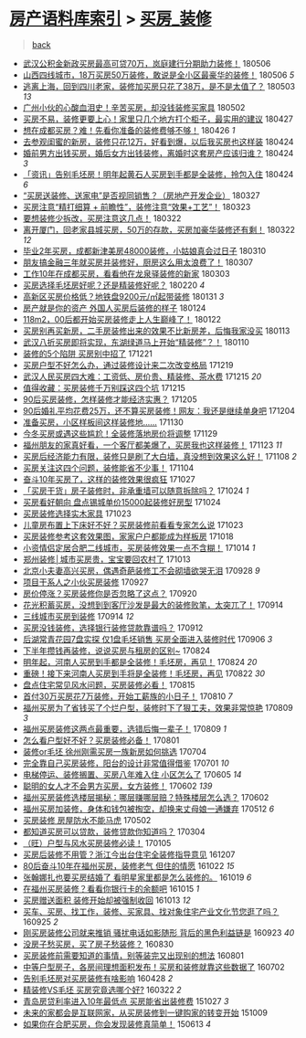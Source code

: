 [房产语料库索引](../../README.md)  > [买房_装修](买房_装修.md)
====
> [back](../README.md)

- [武汉公积金新政买房最高可贷70万，岚庭建行分期助力装修！](http://jkwz.applinzi.com/ittc/7099958162558026768.html#%E6%AD%A6%E6%B1%89%E5%85%AC%E7%A7%AF%E9%87%91%E6%96%B0%E6%94%BF%E4%B9%B0%E6%88%BF%E6%9C%80%E9%AB%98%E5%8F%AF%E8%B4%B770%E4%B8%87%EF%BC%8C%E5%B2%9A%E5%BA%AD%E5%BB%BA%E8%A1%8C%E5%88%86%E6%9C%9F%E5%8A%A9%E5%8A%9B%E8%A3%85%E4%BF%AE%EF%BC%81) 180506  
- [山西四线城市，18万买房50万装修，敢说是全小区最豪华的装修！](http://jkwz.applinzi.com/ittc/7099916905215427595.html#%E5%B1%B1%E8%A5%BF%E5%9B%9B%E7%BA%BF%E5%9F%8E%E5%B8%82%EF%BC%8C18%E4%B8%87%E4%B9%B0%E6%88%BF50%E4%B8%87%E8%A3%85%E4%BF%AE%EF%BC%8C%E6%95%A2%E8%AF%B4%E6%98%AF%E5%85%A8%E5%B0%8F%E5%8C%BA%E6%9C%80%E8%B1%AA%E5%8D%8E%E7%9A%84%E8%A3%85%E4%BF%AE%EF%BC%81) 180506 *5* 
- [逃离上海，回到四川老家，装修加买房只花了38万，是不是太值了？](http://jkwz.applinzi.com/ittc/7098890722868724742.html#%E9%80%83%E7%A6%BB%E4%B8%8A%E6%B5%B7%EF%BC%8C%E5%9B%9E%E5%88%B0%E5%9B%9B%E5%B7%9D%E8%80%81%E5%AE%B6%EF%BC%8C%E8%A3%85%E4%BF%AE%E5%8A%A0%E4%B9%B0%E6%88%BF%E5%8F%AA%E8%8A%B1%E4%BA%8638%E4%B8%87%EF%BC%8C%E6%98%AF%E4%B8%8D%E6%98%AF%E5%A4%AA%E5%80%BC%E4%BA%86%EF%BC%9F) 180503 *13* 
- [广州小伙的心酸血泪史！辛苦买房，却没钱装修买家具](http://jkwz.applinzi.com/ittc/7098538600578941969.html#%E5%B9%BF%E5%B7%9E%E5%B0%8F%E4%BC%99%E7%9A%84%E5%BF%83%E9%85%B8%E8%A1%80%E6%B3%AA%E5%8F%B2%EF%BC%81%E8%BE%9B%E8%8B%A6%E4%B9%B0%E6%88%BF%EF%BC%8C%E5%8D%B4%E6%B2%A1%E9%92%B1%E8%A3%85%E4%BF%AE%E4%B9%B0%E5%AE%B6%E5%85%B7) 180502  
- [买房不易，装修更要上心！家里只几个地方打个柜子，最实用的建议](http://jkwz.applinzi.com/ittc/7096596239670051847.html#%E4%B9%B0%E6%88%BF%E4%B8%8D%E6%98%93%EF%BC%8C%E8%A3%85%E4%BF%AE%E6%9B%B4%E8%A6%81%E4%B8%8A%E5%BF%83%EF%BC%81%E5%AE%B6%E9%87%8C%E5%8F%AA%E5%87%A0%E4%B8%AA%E5%9C%B0%E6%96%B9%E6%89%93%E4%B8%AA%E6%9F%9C%E5%AD%90%EF%BC%8C%E6%9C%80%E5%AE%9E%E7%94%A8%E7%9A%84%E5%BB%BA%E8%AE%AE) 180427  
- [想在成都买房？难！先看你准备的装修费够不够！](http://jkwz.applinzi.com/ittc/7096340206708065287.html#%E6%83%B3%E5%9C%A8%E6%88%90%E9%83%BD%E4%B9%B0%E6%88%BF%EF%BC%9F%E9%9A%BE%EF%BC%81%E5%85%88%E7%9C%8B%E4%BD%A0%E5%87%86%E5%A4%87%E7%9A%84%E8%A3%85%E4%BF%AE%E8%B4%B9%E5%A4%9F%E4%B8%8D%E5%A4%9F%EF%BC%81) 180426 *1* 
- [去参观闺蜜的新房，装修只花12万，好看到爆，以后我买房也这样装](http://jkwz.applinzi.com/ittc/7095659691701175303.html#%E5%8E%BB%E5%8F%82%E8%A7%82%E9%97%BA%E8%9C%9C%E7%9A%84%E6%96%B0%E6%88%BF%EF%BC%8C%E8%A3%85%E4%BF%AE%E5%8F%AA%E8%8A%B112%E4%B8%87%EF%BC%8C%E5%A5%BD%E7%9C%8B%E5%88%B0%E7%88%86%EF%BC%8C%E4%BB%A5%E5%90%8E%E6%88%91%E4%B9%B0%E6%88%BF%E4%B9%9F%E8%BF%99%E6%A0%B7%E8%A3%85) 180424  
- [婚前男方出钱买房，婚后女方出钱装修，离婚时这套房产应该归谁？](http://jkwz.applinzi.com/ittc/7095598480691299334.html#%E5%A9%9A%E5%89%8D%E7%94%B7%E6%96%B9%E5%87%BA%E9%92%B1%E4%B9%B0%E6%88%BF%EF%BC%8C%E5%A9%9A%E5%90%8E%E5%A5%B3%E6%96%B9%E5%87%BA%E9%92%B1%E8%A3%85%E4%BF%AE%EF%BC%8C%E7%A6%BB%E5%A9%9A%E6%97%B6%E8%BF%99%E5%A5%97%E6%88%BF%E4%BA%A7%E5%BA%94%E8%AF%A5%E5%BD%92%E8%B0%81%EF%BC%9F) 180424 *3* 
- [「资讯」告别毛坯房！明年起黄石人买房到手都是全装修，拎包入住](http://jkwz.applinzi.com/ittc/7095478311461585931.html#%E3%80%8C%E8%B5%84%E8%AE%AF%E3%80%8D%E5%91%8A%E5%88%AB%E6%AF%9B%E5%9D%AF%E6%88%BF%EF%BC%81%E6%98%8E%E5%B9%B4%E8%B5%B7%E9%BB%84%E7%9F%B3%E4%BA%BA%E4%B9%B0%E6%88%BF%E5%88%B0%E6%89%8B%E9%83%BD%E6%98%AF%E5%85%A8%E8%A3%85%E4%BF%AE%EF%BC%8C%E6%8B%8E%E5%8C%85%E5%85%A5%E4%BD%8F) 180424 *6* 
- [“买房送装修、送家电”是否视同销售？（房地产开发企业）](http://jkwz.applinzi.com/ittc/7085150177692484625.html#%E2%80%9C%E4%B9%B0%E6%88%BF%E9%80%81%E8%A3%85%E4%BF%AE%E3%80%81%E9%80%81%E5%AE%B6%E7%94%B5%E2%80%9D%E6%98%AF%E5%90%A6%E8%A7%86%E5%90%8C%E9%94%80%E5%94%AE%EF%BC%9F%EF%BC%88%E6%88%BF%E5%9C%B0%E4%BA%A7%E5%BC%80%E5%8F%91%E4%BC%81%E4%B8%9A%EF%BC%89) 180327  
- [买房注意“精打细算 + 前瞻性”，装修注意“效果+工艺”！](http://jkwz.applinzi.com/ittc/7083615228577448970.html#%E4%B9%B0%E6%88%BF%E6%B3%A8%E6%84%8F%E2%80%9C%E7%B2%BE%E6%89%93%E7%BB%86%E7%AE%97+%2B+%E5%89%8D%E7%9E%BB%E6%80%A7%E2%80%9D%EF%BC%8C%E8%A3%85%E4%BF%AE%E6%B3%A8%E6%84%8F%E2%80%9C%E6%95%88%E6%9E%9C%2B%E5%B7%A5%E8%89%BA%E2%80%9D%EF%BC%81) 180323  
- [要想装修少拆改，买房注意这几点！](http://jkwz.applinzi.com/ittc/7083345874380129287.html#%E8%A6%81%E6%83%B3%E8%A3%85%E4%BF%AE%E5%B0%91%E6%8B%86%E6%94%B9%EF%BC%8C%E4%B9%B0%E6%88%BF%E6%B3%A8%E6%84%8F%E8%BF%99%E5%87%A0%E7%82%B9%EF%BC%81) 180322  
- [离开厦门，回老家县城买房，50万的存款，买房加豪华装修还有剩！](http://jkwz.applinzi.com/ittc/7083263485826040849.html#%E7%A6%BB%E5%BC%80%E5%8E%A6%E9%97%A8%EF%BC%8C%E5%9B%9E%E8%80%81%E5%AE%B6%E5%8E%BF%E5%9F%8E%E4%B9%B0%E6%88%BF%EF%BC%8C50%E4%B8%87%E7%9A%84%E5%AD%98%E6%AC%BE%EF%BC%8C%E4%B9%B0%E6%88%BF%E5%8A%A0%E8%B1%AA%E5%8D%8E%E8%A3%85%E4%BF%AE%E8%BF%98%E6%9C%89%E5%89%A9%EF%BC%81) 180322 *12* 
- [毕业2年买房，成都新津美房48000装修，小姑娘真会过日子](http://jkwz.applinzi.com/ittc/7078895604581532678.html#%E6%AF%95%E4%B8%9A2%E5%B9%B4%E4%B9%B0%E6%88%BF%EF%BC%8C%E6%88%90%E9%83%BD%E6%96%B0%E6%B4%A5%E7%BE%8E%E6%88%BF48000%E8%A3%85%E4%BF%AE%EF%BC%8C%E5%B0%8F%E5%A7%91%E5%A8%98%E7%9C%9F%E4%BC%9A%E8%BF%87%E6%97%A5%E5%AD%90) 180310  
- [朋友搞金融三年就买房并装修好，厨房这么用太浪费了！](http://jkwz.applinzi.com/ittc/7077706639241380874.html#%E6%9C%8B%E5%8F%8B%E6%90%9E%E9%87%91%E8%9E%8D%E4%B8%89%E5%B9%B4%E5%B0%B1%E4%B9%B0%E6%88%BF%E5%B9%B6%E8%A3%85%E4%BF%AE%E5%A5%BD%EF%BC%8C%E5%8E%A8%E6%88%BF%E8%BF%99%E4%B9%88%E7%94%A8%E5%A4%AA%E6%B5%AA%E8%B4%B9%E4%BA%86%EF%BC%81) 180307  
- [工作10年在成都买房，看看他在龙泉驿装修的新家](http://jkwz.applinzi.com/ittc/7076217469255812106.html#%E5%B7%A5%E4%BD%9C10%E5%B9%B4%E5%9C%A8%E6%88%90%E9%83%BD%E4%B9%B0%E6%88%BF%EF%BC%8C%E7%9C%8B%E7%9C%8B%E4%BB%96%E5%9C%A8%E9%BE%99%E6%B3%89%E9%A9%BF%E8%A3%85%E4%BF%AE%E7%9A%84%E6%96%B0%E5%AE%B6) 180303  
- [买房选择毛坯房好呢？还是精装修好呢？](http://jkwz.applinzi.com/ittc/7072104393447310353.html#%E4%B9%B0%E6%88%BF%E9%80%89%E6%8B%A9%E6%AF%9B%E5%9D%AF%E6%88%BF%E5%A5%BD%E5%91%A2%EF%BC%9F%E8%BF%98%E6%98%AF%E7%B2%BE%E8%A3%85%E4%BF%AE%E5%A5%BD%E5%91%A2%EF%BC%9F) 180220 *4* 
- [高新区买房价格低？地铁盘9200元/㎡起带装修](http://jkwz.applinzi.com/ittc/7064734631771767814.html#%E9%AB%98%E6%96%B0%E5%8C%BA%E4%B9%B0%E6%88%BF%E4%BB%B7%E6%A0%BC%E4%BD%8E%EF%BC%9F%E5%9C%B0%E9%93%81%E7%9B%989200%E5%85%83%2F%E3%8E%A1%E8%B5%B7%E5%B8%A6%E8%A3%85%E4%BF%AE) 180131 *3* 
- [房产就是你的资产 外国人买房后装修的样子](http://jkwz.applinzi.com/ittc/7059845224837153802.html#%E6%88%BF%E4%BA%A7%E5%B0%B1%E6%98%AF%E4%BD%A0%E7%9A%84%E8%B5%84%E4%BA%A7+%E5%A4%96%E5%9B%BD%E4%BA%BA%E4%B9%B0%E6%88%BF%E5%90%8E%E8%A3%85%E4%BF%AE%E7%9A%84%E6%A0%B7%E5%AD%90) 180124  
- [118m2，00后都开始买房装修走上人生巅峰了！](http://jkwz.applinzi.com/ittc/7061323598650672144.html#118m2%EF%BC%8C00%E5%90%8E%E9%83%BD%E5%BC%80%E5%A7%8B%E4%B9%B0%E6%88%BF%E8%A3%85%E4%BF%AE%E8%B5%B0%E4%B8%8A%E4%BA%BA%E7%94%9F%E5%B7%85%E5%B3%B0%E4%BA%86%EF%BC%81) 180122  
- [买房别再买新房，二手房装修出来的效果不比新房差，后悔我家没买](http://jkwz.applinzi.com/ittc/7058064314370360326.html#%E4%B9%B0%E6%88%BF%E5%88%AB%E5%86%8D%E4%B9%B0%E6%96%B0%E6%88%BF%EF%BC%8C%E4%BA%8C%E6%89%8B%E6%88%BF%E8%A3%85%E4%BF%AE%E5%87%BA%E6%9D%A5%E7%9A%84%E6%95%88%E6%9E%9C%E4%B8%8D%E6%AF%94%E6%96%B0%E6%88%BF%E5%B7%AE%EF%BC%8C%E5%90%8E%E6%82%94%E6%88%91%E5%AE%B6%E6%B2%A1%E4%B9%B0) 180113  
- [武汉八折买房即将实现，东湖绿道马上开始“精装修”？！](http://jkwz.applinzi.com/ittc/7056962255789229062.html#%E6%AD%A6%E6%B1%89%E5%85%AB%E6%8A%98%E4%B9%B0%E6%88%BF%E5%8D%B3%E5%B0%86%E5%AE%9E%E7%8E%B0%EF%BC%8C%E4%B8%9C%E6%B9%96%E7%BB%BF%E9%81%93%E9%A9%AC%E4%B8%8A%E5%BC%80%E5%A7%8B%E2%80%9C%E7%B2%BE%E8%A3%85%E4%BF%AE%E2%80%9D%EF%BC%9F%EF%BC%81) 180110  
- [装修的5个陷阱 买房别中招了](http://jkwz.applinzi.com/ittc/7049675334562087953.html#%E8%A3%85%E4%BF%AE%E7%9A%845%E4%B8%AA%E9%99%B7%E9%98%B1+%E4%B9%B0%E6%88%BF%E5%88%AB%E4%B8%AD%E6%8B%9B%E4%BA%86) 171221  
- [买房户型不好怎么办，通过装修设计来二次改变格局](http://jkwz.applinzi.com/ittc/7048926331759232017.html#%E4%B9%B0%E6%88%BF%E6%88%B7%E5%9E%8B%E4%B8%8D%E5%A5%BD%E6%80%8E%E4%B9%88%E5%8A%9E%EF%BC%8C%E9%80%9A%E8%BF%87%E8%A3%85%E4%BF%AE%E8%AE%BE%E8%AE%A1%E6%9D%A5%E4%BA%8C%E6%AC%A1%E6%94%B9%E5%8F%98%E6%A0%BC%E5%B1%80) 171219  
- [武汉人民买房四大难：工资低、房价贵、精装修、茶水费](http://jkwz.applinzi.com/ittc/7047253261680116753.html#%E6%AD%A6%E6%B1%89%E4%BA%BA%E6%B0%91%E4%B9%B0%E6%88%BF%E5%9B%9B%E5%A4%A7%E9%9A%BE%EF%BC%9A%E5%B7%A5%E8%B5%84%E4%BD%8E%E3%80%81%E6%88%BF%E4%BB%B7%E8%B4%B5%E3%80%81%E7%B2%BE%E8%A3%85%E4%BF%AE%E3%80%81%E8%8C%B6%E6%B0%B4%E8%B4%B9) 171215 *20* 
- [值得收藏：买房装修千万别踩这四个坑](http://jkwz.applinzi.com/ittc/7047126605585974288.html#%E5%80%BC%E5%BE%97%E6%94%B6%E8%97%8F%EF%BC%9A%E4%B9%B0%E6%88%BF%E8%A3%85%E4%BF%AE%E5%8D%83%E4%B8%87%E5%88%AB%E8%B8%A9%E8%BF%99%E5%9B%9B%E4%B8%AA%E5%9D%91) 171215  
- [90后买房装修，怎样装修才能经济实惠？](http://jkwz.applinzi.com/ittc/7043618120944583696.html#90%E5%90%8E%E4%B9%B0%E6%88%BF%E8%A3%85%E4%BF%AE%EF%BC%8C%E6%80%8E%E6%A0%B7%E8%A3%85%E4%BF%AE%E6%89%8D%E8%83%BD%E7%BB%8F%E6%B5%8E%E5%AE%9E%E6%83%A0%EF%BC%9F) 171205  
- [90后婚礼平均花费25万，还不算买房装修！网友：我还是继续单身吧](http://jkwz.applinzi.com/ittc/7043361186140128273.html#90%E5%90%8E%E5%A9%9A%E7%A4%BC%E5%B9%B3%E5%9D%87%E8%8A%B1%E8%B4%B925%E4%B8%87%EF%BC%8C%E8%BF%98%E4%B8%8D%E7%AE%97%E4%B9%B0%E6%88%BF%E8%A3%85%E4%BF%AE%EF%BC%81%E7%BD%91%E5%8F%8B%EF%BC%9A%E6%88%91%E8%BF%98%E6%98%AF%E7%BB%A7%E7%BB%AD%E5%8D%95%E8%BA%AB%E5%90%A7) 171204  
- [准备买房，小区样板间这样装修地……](http://jkwz.applinzi.com/ittc/7041656450173109264.html#%E5%87%86%E5%A4%87%E4%B9%B0%E6%88%BF%EF%BC%8C%E5%B0%8F%E5%8C%BA%E6%A0%B7%E6%9D%BF%E9%97%B4%E8%BF%99%E6%A0%B7%E8%A3%85%E4%BF%AE%E5%9C%B0%E2%80%A6%E2%80%A6) 171130  
- [今冬买房或遇这些尴尬！全装修落地房价将调整](http://jkwz.applinzi.com/ittc/7041432661640348688.html#%E4%BB%8A%E5%86%AC%E4%B9%B0%E6%88%BF%E6%88%96%E9%81%87%E8%BF%99%E4%BA%9B%E5%B0%B4%E5%B0%AC%EF%BC%81%E5%85%A8%E8%A3%85%E4%BF%AE%E8%90%BD%E5%9C%B0%E6%88%BF%E4%BB%B7%E5%B0%86%E8%B0%83%E6%95%B4) 171129  
- [福州朋友的家真好看，一个客厅都美爆了，买房我也这样装修！](http://jkwz.applinzi.com/ittc/7039203910412141584.html#%E7%A6%8F%E5%B7%9E%E6%9C%8B%E5%8F%8B%E7%9A%84%E5%AE%B6%E7%9C%9F%E5%A5%BD%E7%9C%8B%EF%BC%8C%E4%B8%80%E4%B8%AA%E5%AE%A2%E5%8E%85%E9%83%BD%E7%BE%8E%E7%88%86%E4%BA%86%EF%BC%8C%E4%B9%B0%E6%88%BF%E6%88%91%E4%B9%9F%E8%BF%99%E6%A0%B7%E8%A3%85%E4%BF%AE%EF%BC%81) 171123 *11* 
- [买房后经济能力有限，装修只是刷了大白墙，真没想到效果这么好！](http://jkwz.applinzi.com/ittc/7033610575551136785.html#%E4%B9%B0%E6%88%BF%E5%90%8E%E7%BB%8F%E6%B5%8E%E8%83%BD%E5%8A%9B%E6%9C%89%E9%99%90%EF%BC%8C%E8%A3%85%E4%BF%AE%E5%8F%AA%E6%98%AF%E5%88%B7%E4%BA%86%E5%A4%A7%E7%99%BD%E5%A2%99%EF%BC%8C%E7%9C%9F%E6%B2%A1%E6%83%B3%E5%88%B0%E6%95%88%E6%9E%9C%E8%BF%99%E4%B9%88%E5%A5%BD%EF%BC%81) 171108 *2* 
- [买房关注这四个问题，装修能省不少事！](http://jkwz.applinzi.com/ittc/7032039776310526993.html#%E4%B9%B0%E6%88%BF%E5%85%B3%E6%B3%A8%E8%BF%99%E5%9B%9B%E4%B8%AA%E9%97%AE%E9%A2%98%EF%BC%8C%E8%A3%85%E4%BF%AE%E8%83%BD%E7%9C%81%E4%B8%8D%E5%B0%91%E4%BA%8B%EF%BC%81) 171104  
- [奋斗10年买房了，这样的装修效果很疯狂](http://jkwz.applinzi.com/ittc/7029139420387755024.html#%E5%A5%8B%E6%96%9710%E5%B9%B4%E4%B9%B0%E6%88%BF%E4%BA%86%EF%BC%8C%E8%BF%99%E6%A0%B7%E7%9A%84%E8%A3%85%E4%BF%AE%E6%95%88%E6%9E%9C%E5%BE%88%E7%96%AF%E7%8B%82) 171027  
- [「买房干货」房子装修时，非承重墙可以随意拆除吗？](http://jkwz.applinzi.com/ittc/7028085644226724880.html#%E3%80%8C%E4%B9%B0%E6%88%BF%E5%B9%B2%E8%B4%A7%E3%80%8D%E6%88%BF%E5%AD%90%E8%A3%85%E4%BF%AE%E6%97%B6%EF%BC%8C%E9%9D%9E%E6%89%BF%E9%87%8D%E5%A2%99%E5%8F%AF%E4%BB%A5%E9%9A%8F%E6%84%8F%E6%8B%86%E9%99%A4%E5%90%97%EF%BC%9F) 171024 *1* 
- [买房看好朝向 盘点锡城单价15000起装修好房型](http://jkwz.applinzi.com/ittc/7027895849672246288.html#%E4%B9%B0%E6%88%BF%E7%9C%8B%E5%A5%BD%E6%9C%9D%E5%90%91+%E7%9B%98%E7%82%B9%E9%94%A1%E5%9F%8E%E5%8D%95%E4%BB%B715000%E8%B5%B7%E8%A3%85%E4%BF%AE%E5%A5%BD%E6%88%BF%E5%9E%8B) 171024  
- [买房装修选择实木家具](http://jkwz.applinzi.com/ittc/7027712554309256209.html#%E4%B9%B0%E6%88%BF%E8%A3%85%E4%BF%AE%E9%80%89%E6%8B%A9%E5%AE%9E%E6%9C%A8%E5%AE%B6%E5%85%B7) 171023  
- [儿童房布置上下床好不好？买房装修前看看专家怎么说](http://jkwz.applinzi.com/ittc/7027593468791243793.html#%E5%84%BF%E7%AB%A5%E6%88%BF%E5%B8%83%E7%BD%AE%E4%B8%8A%E4%B8%8B%E5%BA%8A%E5%A5%BD%E4%B8%8D%E5%A5%BD%EF%BC%9F%E4%B9%B0%E6%88%BF%E8%A3%85%E4%BF%AE%E5%89%8D%E7%9C%8B%E7%9C%8B%E4%B8%93%E5%AE%B6%E6%80%8E%E4%B9%88%E8%AF%B4) 171023  
- [买房装修参考这套效果图，家家户户都能成为样板房](http://jkwz.applinzi.com/ittc/7025752030461821969.html#%E4%B9%B0%E6%88%BF%E8%A3%85%E4%BF%AE%E5%8F%82%E8%80%83%E8%BF%99%E5%A5%97%E6%95%88%E6%9E%9C%E5%9B%BE%EF%BC%8C%E5%AE%B6%E5%AE%B6%E6%88%B7%E6%88%B7%E9%83%BD%E8%83%BD%E6%88%90%E4%B8%BA%E6%A0%B7%E6%9D%BF%E6%88%BF) 171018  
- [小资情侣定居合肥二线城市，买房装修效果一点不含糊！](http://jkwz.applinzi.com/ittc/7024344699765261328.html#%E5%B0%8F%E8%B5%84%E6%83%85%E4%BE%A3%E5%AE%9A%E5%B1%85%E5%90%88%E8%82%A5%E4%BA%8C%E7%BA%BF%E5%9F%8E%E5%B8%82%EF%BC%8C%E4%B9%B0%E6%88%BF%E8%A3%85%E4%BF%AE%E6%95%88%E6%9E%9C%E4%B8%80%E7%82%B9%E4%B8%8D%E5%90%AB%E7%B3%8A%EF%BC%81) 171014 *1* 
- [郑州装修│城市买房贵，宝宝要回农村了](http://jkwz.applinzi.com/ittc/7023945574041256976.html#%E9%83%91%E5%B7%9E%E8%A3%85%E4%BF%AE%E2%94%82%E5%9F%8E%E5%B8%82%E4%B9%B0%E6%88%BF%E8%B4%B5%EF%BC%8C%E5%AE%9D%E5%AE%9D%E8%A6%81%E5%9B%9E%E5%86%9C%E6%9D%91%E4%BA%86) 171013  
- [北京小夫妻高兴买房，偶遇奇葩装修工不会砌墙欲哭无泪](http://jkwz.applinzi.com/ittc/7018303683522200593.html#%E5%8C%97%E4%BA%AC%E5%B0%8F%E5%A4%AB%E5%A6%BB%E9%AB%98%E5%85%B4%E4%B9%B0%E6%88%BF%EF%BC%8C%E5%81%B6%E9%81%87%E5%A5%87%E8%91%A9%E8%A3%85%E4%BF%AE%E5%B7%A5%E4%B8%8D%E4%BC%9A%E7%A0%8C%E5%A2%99%E6%AC%B2%E5%93%AD%E6%97%A0%E6%B3%AA) 170928 *9* 
- [项目干系人之小伙买房装修](http://jkwz.applinzi.com/ittc/7017753965784204304.html#%E9%A1%B9%E7%9B%AE%E5%B9%B2%E7%B3%BB%E4%BA%BA%E4%B9%8B%E5%B0%8F%E4%BC%99%E4%B9%B0%E6%88%BF%E8%A3%85%E4%BF%AE) 170927  
- [房价停涨？买房装修你是否忽略了这点？](http://jkwz.applinzi.com/ittc/7015301529538659345.html#%E6%88%BF%E4%BB%B7%E5%81%9C%E6%B6%A8%EF%BC%9F%E4%B9%B0%E6%88%BF%E8%A3%85%E4%BF%AE%E4%BD%A0%E6%98%AF%E5%90%A6%E5%BF%BD%E7%95%A5%E4%BA%86%E8%BF%99%E7%82%B9%EF%BC%9F) 170920  
- [花光积蓄买房，没想到到客厅沙发是最大的装修败笔，太突兀了！](http://jkwz.applinzi.com/ittc/7013178187788583952.html#%E8%8A%B1%E5%85%89%E7%A7%AF%E8%93%84%E4%B9%B0%E6%88%BF%EF%BC%8C%E6%B2%A1%E6%83%B3%E5%88%B0%E5%88%B0%E5%AE%A2%E5%8E%85%E6%B2%99%E5%8F%91%E6%98%AF%E6%9C%80%E5%A4%A7%E7%9A%84%E8%A3%85%E4%BF%AE%E8%B4%A5%E7%AC%94%EF%BC%8C%E5%A4%AA%E7%AA%81%E5%85%80%E4%BA%86%EF%BC%81) 170914  
- [三线城市买房到装修](http://jkwz.applinzi.com/ittc/7012900389027054608.html#%E4%B8%89%E7%BA%BF%E5%9F%8E%E5%B8%82%E4%B9%B0%E6%88%BF%E5%88%B0%E8%A3%85%E4%BF%AE) 170914 *12* 
- [买房没钱装修，选择银行装修贷款靠谱吗？](http://jkwz.applinzi.com/ittc/7012447509778269201.html#%E4%B9%B0%E6%88%BF%E6%B2%A1%E9%92%B1%E8%A3%85%E4%BF%AE%EF%BC%8C%E9%80%89%E6%8B%A9%E9%93%B6%E8%A1%8C%E8%A3%85%E4%BF%AE%E8%B4%B7%E6%AC%BE%E9%9D%A0%E8%B0%B1%E5%90%97%EF%BC%9F) 170912  
- [后湖常青花园7盘实探 仅1盘毛坯销售 买房全面进入装修时代](http://jkwz.applinzi.com/ittc/7010129608035550224.html#%E5%90%8E%E6%B9%96%E5%B8%B8%E9%9D%92%E8%8A%B1%E5%9B%AD7%E7%9B%98%E5%AE%9E%E6%8E%A2+%E4%BB%851%E7%9B%98%E6%AF%9B%E5%9D%AF%E9%94%80%E5%94%AE+%E4%B9%B0%E6%88%BF%E5%85%A8%E9%9D%A2%E8%BF%9B%E5%85%A5%E8%A3%85%E4%BF%AE%E6%97%B6%E4%BB%A3) 170906 *3* 
- [下半年攒钱再装修，说说买房与租房的区别~](http://jkwz.applinzi.com/ittc/7005397570128708625.html#%E4%B8%8B%E5%8D%8A%E5%B9%B4%E6%94%92%E9%92%B1%E5%86%8D%E8%A3%85%E4%BF%AE%EF%BC%8C%E8%AF%B4%E8%AF%B4%E4%B9%B0%E6%88%BF%E4%B8%8E%E7%A7%9F%E6%88%BF%E7%9A%84%E5%8C%BA%E5%88%AB%7E) 170824  
- [明年起，河南人买房到手都是全装修！毛坯房，再见！](http://jkwz.applinzi.com/ittc/7005269358979580945.html#%E6%98%8E%E5%B9%B4%E8%B5%B7%EF%BC%8C%E6%B2%B3%E5%8D%97%E4%BA%BA%E4%B9%B0%E6%88%BF%E5%88%B0%E6%89%8B%E9%83%BD%E6%98%AF%E5%85%A8%E8%A3%85%E4%BF%AE%EF%BC%81%E6%AF%9B%E5%9D%AF%E6%88%BF%EF%BC%8C%E5%86%8D%E8%A7%81%EF%BC%81) 170824 *20* 
- [重磅！接下来河南人买房到手将是全装修！毛坯房，再见](http://jkwz.applinzi.com/ittc/7004737379326493713.html#%E9%87%8D%E7%A3%85%EF%BC%81%E6%8E%A5%E4%B8%8B%E6%9D%A5%E6%B2%B3%E5%8D%97%E4%BA%BA%E4%B9%B0%E6%88%BF%E5%88%B0%E6%89%8B%E5%B0%86%E6%98%AF%E5%85%A8%E8%A3%85%E4%BF%AE%EF%BC%81%E6%AF%9B%E5%9D%AF%E6%88%BF%EF%BC%8C%E5%86%8D%E8%A7%81) 170822 *30* 
- [盘点住宅常见风水问题，买房装修必看！](http://jkwz.applinzi.com/ittc/7002008258334950417.html#%E7%9B%98%E7%82%B9%E4%BD%8F%E5%AE%85%E5%B8%B8%E8%A7%81%E9%A3%8E%E6%B0%B4%E9%97%AE%E9%A2%98%EF%BC%8C%E4%B9%B0%E6%88%BF%E8%A3%85%E4%BF%AE%E5%BF%85%E7%9C%8B%EF%BC%81) 170815  
- [首付30万买房花7万装修，开始工薪族的小日子！](http://jkwz.applinzi.com/ittc/7000101931861935120.html#%E9%A6%96%E4%BB%9830%E4%B8%87%E4%B9%B0%E6%88%BF%E8%8A%B17%E4%B8%87%E8%A3%85%E4%BF%AE%EF%BC%8C%E5%BC%80%E5%A7%8B%E5%B7%A5%E8%96%AA%E6%97%8F%E7%9A%84%E5%B0%8F%E6%97%A5%E5%AD%90%EF%BC%81) 170810 *7* 
- [福州买房为了省钱买了个烂户型，装修时下了狠工夫，效果非常惊艳](http://jkwz.applinzi.com/ittc/6999941620274037776.html#%E7%A6%8F%E5%B7%9E%E4%B9%B0%E6%88%BF%E4%B8%BA%E4%BA%86%E7%9C%81%E9%92%B1%E4%B9%B0%E4%BA%86%E4%B8%AA%E7%83%82%E6%88%B7%E5%9E%8B%EF%BC%8C%E8%A3%85%E4%BF%AE%E6%97%B6%E4%B8%8B%E4%BA%86%E7%8B%A0%E5%B7%A5%E5%A4%AB%EF%BC%8C%E6%95%88%E6%9E%9C%E9%9D%9E%E5%B8%B8%E6%83%8A%E8%89%B3) 170809 *3* 
- [福州买房装修这两点最重要，选错后悔一辈子！](http://jkwz.applinzi.com/ittc/6999849043407406097.html#%E7%A6%8F%E5%B7%9E%E4%B9%B0%E6%88%BF%E8%A3%85%E4%BF%AE%E8%BF%99%E4%B8%A4%E7%82%B9%E6%9C%80%E9%87%8D%E8%A6%81%EF%BC%8C%E9%80%89%E9%94%99%E5%90%8E%E6%82%94%E4%B8%80%E8%BE%88%E5%AD%90%EF%BC%81) 170809 *1* 
- [怎么看户型好不好？买房装修必备！](http://jkwz.applinzi.com/ittc/6996795456250971152.html#%E6%80%8E%E4%B9%88%E7%9C%8B%E6%88%B7%E5%9E%8B%E5%A5%BD%E4%B8%8D%E5%A5%BD%EF%BC%9F%E4%B9%B0%E6%88%BF%E8%A3%85%E4%BF%AE%E5%BF%85%E5%A4%87%EF%BC%81) 170801  
- [装修or毛坯 徐州刚需买房一族新房如何挑选](http://jkwz.applinzi.com/ittc/6986414362863354885.html#%E8%A3%85%E4%BF%AEor%E6%AF%9B%E5%9D%AF+%E5%BE%90%E5%B7%9E%E5%88%9A%E9%9C%80%E4%B9%B0%E6%88%BF%E4%B8%80%E6%97%8F%E6%96%B0%E6%88%BF%E5%A6%82%E4%BD%95%E6%8C%91%E9%80%89) 170704  
- [完全靠自己买房装修，阳台的设计非常值得借鉴](http://jkwz.applinzi.com/ittc/6985481262461355012.html#%E5%AE%8C%E5%85%A8%E9%9D%A0%E8%87%AA%E5%B7%B1%E4%B9%B0%E6%88%BF%E8%A3%85%E4%BF%AE%EF%BC%8C%E9%98%B3%E5%8F%B0%E7%9A%84%E8%AE%BE%E8%AE%A1%E9%9D%9E%E5%B8%B8%E5%80%BC%E5%BE%97%E5%80%9F%E9%89%B4) 170701 *10* 
- [电梯停运、装修搁置、买房八年难入住 小区怎么了](http://jkwz.applinzi.com/ittc/6975636578373207044.html#%E7%94%B5%E6%A2%AF%E5%81%9C%E8%BF%90%E3%80%81%E8%A3%85%E4%BF%AE%E6%90%81%E7%BD%AE%E3%80%81%E4%B9%B0%E6%88%BF%E5%85%AB%E5%B9%B4%E9%9A%BE%E5%85%A5%E4%BD%8F+%E5%B0%8F%E5%8C%BA%E6%80%8E%E4%B9%88%E4%BA%86) 170605 *14* 
- [聪明的女人才不会男方买房，女方装修！](http://jkwz.applinzi.com/ittc/6974641937125475333.html#%E8%81%AA%E6%98%8E%E7%9A%84%E5%A5%B3%E4%BA%BA%E6%89%8D%E4%B8%8D%E4%BC%9A%E7%94%B7%E6%96%B9%E4%B9%B0%E6%88%BF%EF%BC%8C%E5%A5%B3%E6%96%B9%E8%A3%85%E4%BF%AE%EF%BC%81) 170602 *139* 
- [福州买房装修选楼层揭秘：哪层赚哪层赔？特殊楼层怎么选？](http://jkwz.applinzi.com/ittc/6974598165624783876.html#%E7%A6%8F%E5%B7%9E%E4%B9%B0%E6%88%BF%E8%A3%85%E4%BF%AE%E9%80%89%E6%A5%BC%E5%B1%82%E6%8F%AD%E7%A7%98%EF%BC%9A%E5%93%AA%E5%B1%82%E8%B5%9A%E5%93%AA%E5%B1%82%E8%B5%94%EF%BC%9F%E7%89%B9%E6%AE%8A%E6%A5%BC%E5%B1%82%E6%80%8E%E4%B9%88%E9%80%89%EF%BC%9F) 170602  
- [福州买房加装修，身体和钱包被掏空，却换来丈母娘一通嫌弃](http://jkwz.applinzi.com/ittc/6966356755217908740.html#%E7%A6%8F%E5%B7%9E%E4%B9%B0%E6%88%BF%E5%8A%A0%E8%A3%85%E4%BF%AE%EF%BC%8C%E8%BA%AB%E4%BD%93%E5%92%8C%E9%92%B1%E5%8C%85%E8%A2%AB%E6%8E%8F%E7%A9%BA%EF%BC%8C%E5%8D%B4%E6%8D%A2%E6%9D%A5%E4%B8%88%E6%AF%8D%E5%A8%98%E4%B8%80%E9%80%9A%E5%AB%8C%E5%BC%83) 170512 *6* 
- [买房装修 房屋防水不能马虎](http://jkwz.applinzi.com/ittc/6961256306450105349.html#%E4%B9%B0%E6%88%BF%E8%A3%85%E4%BF%AE+%E6%88%BF%E5%B1%8B%E9%98%B2%E6%B0%B4%E4%B8%8D%E8%83%BD%E9%A9%AC%E8%99%8E) 170502  
- [都知道买房可以贷款，装修贷款你知道吗？](http://jkwz.applinzi.com/ittc/6941136994100052997.html#%E9%83%BD%E7%9F%A5%E9%81%93%E4%B9%B0%E6%88%BF%E5%8F%AF%E4%BB%A5%E8%B4%B7%E6%AC%BE%EF%BC%8C%E8%A3%85%E4%BF%AE%E8%B4%B7%E6%AC%BE%E4%BD%A0%E7%9F%A5%E9%81%93%E5%90%97%EF%BC%9F) 170304  
- [（旺）户型与风水买房装修必读！](http://jkwz.applinzi.com/ittc/6919580720363471877.html#%EF%BC%88%E6%97%BA%EF%BC%89%E6%88%B7%E5%9E%8B%E4%B8%8E%E9%A3%8E%E6%B0%B4%E4%B9%B0%E6%88%BF%E8%A3%85%E4%BF%AE%E5%BF%85%E8%AF%BB%EF%BC%81) 170105  
- [买房后装修不用管？浙江今出台住宅全装修指导意见](http://jkwz.applinzi.com/ittc/6908959117489472516.html#%E4%B9%B0%E6%88%BF%E5%90%8E%E8%A3%85%E4%BF%AE%E4%B8%8D%E7%94%A8%E7%AE%A1%EF%BC%9F%E6%B5%99%E6%B1%9F%E4%BB%8A%E5%87%BA%E5%8F%B0%E4%BD%8F%E5%AE%85%E5%85%A8%E8%A3%85%E4%BF%AE%E6%8C%87%E5%AF%BC%E6%84%8F%E8%A7%81) 161207  
- [80后奋斗10年在福州买房，装修老气 但住的情愿](http://jkwz.applinzi.com/ittc/6891868794690995204.html#80%E5%90%8E%E5%A5%8B%E6%96%9710%E5%B9%B4%E5%9C%A8%E7%A6%8F%E5%B7%9E%E4%B9%B0%E6%88%BF%EF%BC%8C%E8%A3%85%E4%BF%AE%E8%80%81%E6%B0%94+%E4%BD%86%E4%BD%8F%E7%9A%84%E6%83%85%E6%84%BF) 161022 *15* 
- [张翰娜扎也要买房结婚了 看明星家里都是怎么装修的。](http://jkwz.applinzi.com/ittc/6890623954997216260.html#%E5%BC%A0%E7%BF%B0%E5%A8%9C%E6%89%8E%E4%B9%9F%E8%A6%81%E4%B9%B0%E6%88%BF%E7%BB%93%E5%A9%9A%E4%BA%86+%E7%9C%8B%E6%98%8E%E6%98%9F%E5%AE%B6%E9%87%8C%E9%83%BD%E6%98%AF%E6%80%8E%E4%B9%88%E8%A3%85%E4%BF%AE%E7%9A%84%E3%80%82) 161019 *6* 
- [在福州买房装修？看看你银行卡的余额吧](http://jkwz.applinzi.com/ittc/6889278974605132804.html#%E5%9C%A8%E7%A6%8F%E5%B7%9E%E4%B9%B0%E6%88%BF%E8%A3%85%E4%BF%AE%EF%BC%9F%E7%9C%8B%E7%9C%8B%E4%BD%A0%E9%93%B6%E8%A1%8C%E5%8D%A1%E7%9A%84%E4%BD%99%E9%A2%9D%E5%90%A7) 161015 *1* 
- [买房赠送面积 装修开始却被强制收回](http://jkwz.applinzi.com/ittc/6888459636356678661.html#%E4%B9%B0%E6%88%BF%E8%B5%A0%E9%80%81%E9%9D%A2%E7%A7%AF+%E8%A3%85%E4%BF%AE%E5%BC%80%E5%A7%8B%E5%8D%B4%E8%A2%AB%E5%BC%BA%E5%88%B6%E6%94%B6%E5%9B%9E) 161013 *12* 
- [买车、买房、找工作，装修、买家具、找对象住宅产业文化节您逛了吗？](http://jkwz.applinzi.com/ittc/6881847231975523333.html#%E4%B9%B0%E8%BD%A6%E3%80%81%E4%B9%B0%E6%88%BF%E3%80%81%E6%89%BE%E5%B7%A5%E4%BD%9C%EF%BC%8C%E8%A3%85%E4%BF%AE%E3%80%81%E4%B9%B0%E5%AE%B6%E5%85%B7%E3%80%81%E6%89%BE%E5%AF%B9%E8%B1%A1%E4%BD%8F%E5%AE%85%E4%BA%A7%E4%B8%9A%E6%96%87%E5%8C%96%E8%8A%82%E6%82%A8%E9%80%9B%E4%BA%86%E5%90%97%EF%BC%9F) 160925 *2* 
- [刚买房装修公司就来推销 骚扰电话如影随形 背后的黑色利益链是](http://jkwz.applinzi.com/ittc/6881147572713948165.html#%E5%88%9A%E4%B9%B0%E6%88%BF%E8%A3%85%E4%BF%AE%E5%85%AC%E5%8F%B8%E5%B0%B1%E6%9D%A5%E6%8E%A8%E9%94%80+%E9%AA%9A%E6%89%B0%E7%94%B5%E8%AF%9D%E5%A6%82%E5%BD%B1%E9%9A%8F%E5%BD%A2+%E8%83%8C%E5%90%8E%E7%9A%84%E9%BB%91%E8%89%B2%E5%88%A9%E7%9B%8A%E9%93%BE%E6%98%AF) 160923 *40* 
- [没房子愁买房，买了房子愁装修？](http://jkwz.applinzi.com/ittc/6872137193665070084.html#%E6%B2%A1%E6%88%BF%E5%AD%90%E6%84%81%E4%B9%B0%E6%88%BF%EF%BC%8C%E4%B9%B0%E4%BA%86%E6%88%BF%E5%AD%90%E6%84%81%E8%A3%85%E4%BF%AE%EF%BC%9F) 160830  
- [买房装修前需要知道的事情，别等装完又出现别的想法](http://jkwz.applinzi.com/ittc/6861159568721314821.html#%E4%B9%B0%E6%88%BF%E8%A3%85%E4%BF%AE%E5%89%8D%E9%9C%80%E8%A6%81%E7%9F%A5%E9%81%93%E7%9A%84%E4%BA%8B%E6%83%85%EF%BC%8C%E5%88%AB%E7%AD%89%E8%A3%85%E5%AE%8C%E5%8F%88%E5%87%BA%E7%8E%B0%E5%88%AB%E7%9A%84%E6%83%B3%E6%B3%95) 160801  
- [中等户型房子，各房间理想面积发布！买房和装修就靠这些数据了](http://jkwz.applinzi.com/ittc/6850230540304909317.html#%E4%B8%AD%E7%AD%89%E6%88%B7%E5%9E%8B%E6%88%BF%E5%AD%90%EF%BC%8C%E5%90%84%E6%88%BF%E9%97%B4%E7%90%86%E6%83%B3%E9%9D%A2%E7%A7%AF%E5%8F%91%E5%B8%83%EF%BC%81%E4%B9%B0%E6%88%BF%E5%92%8C%E8%A3%85%E4%BF%AE%E5%B0%B1%E9%9D%A0%E8%BF%99%E4%BA%9B%E6%95%B0%E6%8D%AE%E4%BA%86) 160702  
- [告别毛坯房对买房装修有啥影响](http://jkwz.applinzi.com/ittc/6826054602478584837.html#%E5%91%8A%E5%88%AB%E6%AF%9B%E5%9D%AF%E6%88%BF%E5%AF%B9%E4%B9%B0%E6%88%BF%E8%A3%85%E4%BF%AE%E6%9C%89%E5%95%A5%E5%BD%B1%E5%93%8D) 160428 *2* 
- [精装修VS毛坯 买房究竟选哪个好?](http://jkwz.applinzi.com/ittc/6812467995460781060.html#%E7%B2%BE%E8%A3%85%E4%BF%AEVS%E6%AF%9B%E5%9D%AF+%E4%B9%B0%E6%88%BF%E7%A9%B6%E7%AB%9F%E9%80%89%E5%93%AA%E4%B8%AA%E5%A5%BD%3F) 160322 *2* 
- [青岛房贷利率进入10年最低点 买房能省出装修费](http://jkwz.applinzi.com/ittc/6757766093042992132.html#%E9%9D%92%E5%B2%9B%E6%88%BF%E8%B4%B7%E5%88%A9%E7%8E%87%E8%BF%9B%E5%85%A510%E5%B9%B4%E6%9C%80%E4%BD%8E%E7%82%B9+%E4%B9%B0%E6%88%BF%E8%83%BD%E7%9C%81%E5%87%BA%E8%A3%85%E4%BF%AE%E8%B4%B9) 151027 *3* 
- [未来的家都会是互联网家，从买房装修到一键购家的转变开始](http://jkwz.applinzi.com/ittc/6751235659693982724.html#%E6%9C%AA%E6%9D%A5%E7%9A%84%E5%AE%B6%E9%83%BD%E4%BC%9A%E6%98%AF%E4%BA%92%E8%81%94%E7%BD%91%E5%AE%B6%EF%BC%8C%E4%BB%8E%E4%B9%B0%E6%88%BF%E8%A3%85%E4%BF%AE%E5%88%B0%E4%B8%80%E9%94%AE%E8%B4%AD%E5%AE%B6%E7%9A%84%E8%BD%AC%E5%8F%98%E5%BC%80%E5%A7%8B) 151009  
- [如果你在合肥买房，你会发现装修真简单！](http://jkwz.applinzi.com/ittc/547650611425663232.html#%E5%A6%82%E6%9E%9C%E4%BD%A0%E5%9C%A8%E5%90%88%E8%82%A5%E4%B9%B0%E6%88%BF%EF%BC%8C%E4%BD%A0%E4%BC%9A%E5%8F%91%E7%8E%B0%E8%A3%85%E4%BF%AE%E7%9C%9F%E7%AE%80%E5%8D%95%EF%BC%81) 150613 *4* 
